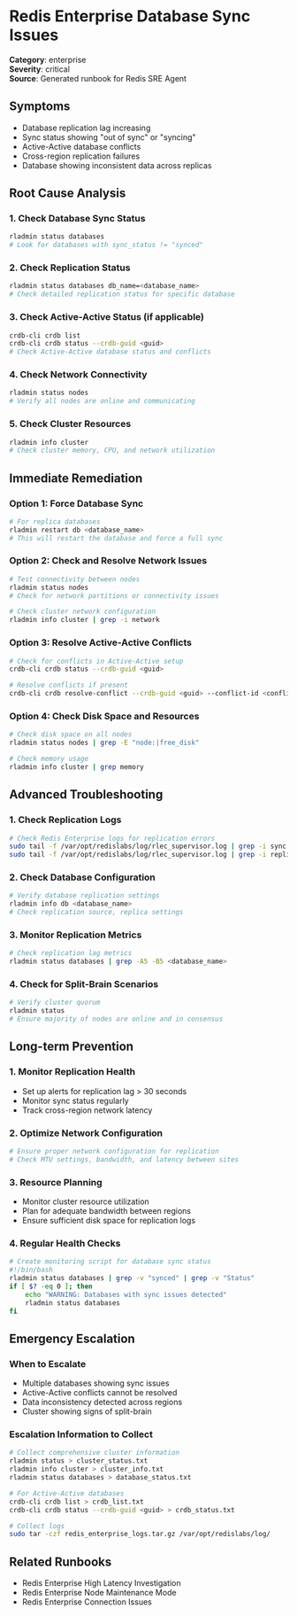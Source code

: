 # Redis Enterprise Database Sync Issues

**Category**: enterprise  
**Severity**: critical  
**Source**: Generated runbook for Redis SRE Agent

## Symptoms
- Database replication lag increasing
- Sync status showing "out of sync" or "syncing"
- Active-Active database conflicts
- Cross-region replication failures
- Database showing inconsistent data across replicas

## Root Cause Analysis

### 1. Check Database Sync Status
```bash
rladmin status databases
# Look for databases with sync_status != "synced"
```

### 2. Check Replication Status
```bash
rladmin status databases db_name=<database_name>
# Check detailed replication status for specific database
```

### 3. Check Active-Active Status (if applicable)
```bash
crdb-cli crdb list
crdb-cli crdb status --crdb-guid <guid>
# Check Active-Active database status and conflicts
```

### 4. Check Network Connectivity
```bash
rladmin status nodes
# Verify all nodes are online and communicating
```

### 5. Check Cluster Resources
```bash
rladmin info cluster
# Check cluster memory, CPU, and network utilization
```

## Immediate Remediation

### Option 1: Force Database Sync
```bash
# For replica databases
rladmin restart db <database_name>
# This will restart the database and force a full sync
```

### Option 2: Check and Resolve Network Issues
```bash
# Test connectivity between nodes
rladmin status nodes
# Check for network partitions or connectivity issues

# Check cluster network configuration
rladmin info cluster | grep -i network
```

### Option 3: Resolve Active-Active Conflicts
```bash
# Check for conflicts in Active-Active setup
crdb-cli crdb status --crdb-guid <guid>

# Resolve conflicts if present
crdb-cli crdb resolve-conflict --crdb-guid <guid> --conflict-id <conflict_id>
```

### Option 4: Check Disk Space and Resources
```bash
# Check disk space on all nodes
rladmin status nodes | grep -E "node:|free_disk"

# Check memory usage
rladmin info cluster | grep memory
```

## Advanced Troubleshooting

### 1. Check Replication Logs
```bash
# Check Redis Enterprise logs for replication errors
sudo tail -f /var/opt/redislabs/log/rlec_supervisor.log | grep -i sync
sudo tail -f /var/opt/redislabs/log/rlec_supervisor.log | grep -i replication
```

### 2. Check Database Configuration
```bash
# Verify database replication settings
rladmin info db <database_name>
# Check replication source, replica settings
```

### 3. Monitor Replication Metrics
```bash
# Check replication lag metrics
rladmin status databases | grep -A5 -B5 <database_name>
```

### 4. Check for Split-Brain Scenarios
```bash
# Verify cluster quorum
rladmin status
# Ensure majority of nodes are online and in consensus
```

## Long-term Prevention

### 1. Monitor Replication Health
- Set up alerts for replication lag > 30 seconds
- Monitor sync status regularly
- Track cross-region network latency

### 2. Optimize Network Configuration
```bash
# Ensure proper network configuration for replication
# Check MTU settings, bandwidth, and latency between sites
```

### 3. Resource Planning
- Monitor cluster resource utilization
- Plan for adequate bandwidth between regions
- Ensure sufficient disk space for replication logs

### 4. Regular Health Checks
```bash
# Create monitoring script for database sync status
#!/bin/bash
rladmin status databases | grep -v "synced" | grep -v "Status"
if [ $? -eq 0 ]; then
    echo "WARNING: Databases with sync issues detected"
    rladmin status databases
fi
```

## Emergency Escalation

### When to Escalate
- Multiple databases showing sync issues
- Active-Active conflicts cannot be resolved
- Data inconsistency detected across regions
- Cluster showing signs of split-brain

### Escalation Information to Collect
```bash
# Collect comprehensive cluster information
rladmin status > cluster_status.txt
rladmin info cluster > cluster_info.txt
rladmin status databases > database_status.txt

# For Active-Active databases
crdb-cli crdb list > crdb_list.txt
crdb-cli crdb status --crdb-guid <guid> > crdb_status.txt

# Collect logs
sudo tar -czf redis_enterprise_logs.tar.gz /var/opt/redislabs/log/
```

## Related Runbooks
- Redis Enterprise High Latency Investigation
- Redis Enterprise Node Maintenance Mode
- Redis Enterprise Connection Issues
